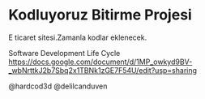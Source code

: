 # Kodluyoruz Bitirme Projesi

E ticaret sitesi.Zamanla kodlar eklenecek.

Software Development Life Cycle 
https://docs.google.com/document/d/1MP_owkyd9BV-_wbNrttkJ2b7Sbq2x1TBNk1zGE7F54U/edit?usp=sharing



@hardcod3d @delilcanduven





